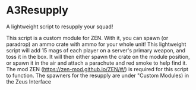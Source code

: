 # A3Resupply
A lightweight script to resupply your squad!

This script is a custom module for ZEN. With it, you can spawn (or paradrop) an ammo crate with ammo for your whole unit! This lightweight script will add 15 mags of each player on a server's primary weapon, and toss it in the box. It will then either spawn the crate on the module position, or spawn it in the air and attach a parachute and red smoke to help find it.
The mod ZEN (https://zen-mod.github.io/ZEN/#/) is required for this script to function. The spawners for the resupply are under "Custom Modules) in the Zeus Interface
